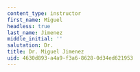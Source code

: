 ```yaml
---
content_type: instructor
first_name: Miguel
headless: true
last_name: Jimenez
middle_initial: ''
salutation: Dr.
title: Dr. Miguel Jimenez
uid: 4630d893-a4a9-f3a6-8628-0d34ed621953
---
```

